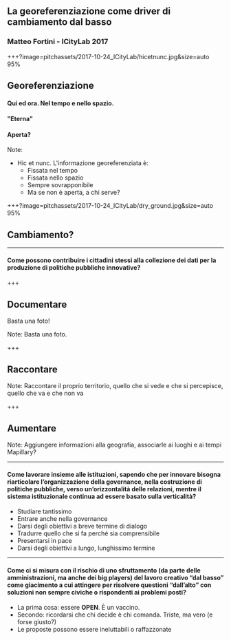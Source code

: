 ## La georeferenziazione come driver di cambiamento dal basso

### Matteo Fortini - ICityLab 2017


+++?image=pitchassets/2017-10-24_ICityLab/hicetnunc.jpg&size=auto 95%

## Georeferenziazione

#### Qui ed ora. Nel tempo e nello spazio.

#### "Eterna"

#### Aperta?

Note:
- Hic et nunc. L'informazione georeferenziata è:
    - Fissata nel tempo
    - Fissata nello spazio
    - Sempre sovrapponibile
    - Ma se non è aperta, a chi serve?

+++?image=pitchassets/2017-10-24_ICityLab/dry_ground.jpg&size=auto 95%

## Cambiamento?

---

#### Come possono contribuire i cittadini stessi alla collezione dei dati per la produzione di politiche pubbliche innovative?

+++

## Documentare

Basta una foto!

Note:
Basta una foto.

+++

## Raccontare

Note:
Raccontare il proprio territorio, quello che si vede e che si percepisce, quello che va e che non va

+++ 

## Aumentare

Note:
Aggiungere informazioni alla geografia, associarle ai luoghi e ai tempi
Mapillary?

--- 

#### Come lavorare insieme alle istituzioni, sapendo che per innovare bisogna riarticolare l’organizzazione della governance, nella costruzione di politiche pubbliche, verso un’orizzontalità delle relazioni, mentre il sistema istituzionale continua ad essere basato sulla verticalità?

* Studiare tantissimo
* Entrare anche nella governance
* Darsi degli obiettivi a breve termine di dialogo
* Tradurre quello che si fa perché sia comprensibile
* Presentarsi in pace
* Darsi degli obiettivi a lungo, lunghissimo termine

---

#### Come ci si misura con il rischio di uno sfruttamento (da parte delle amministrazioni, ma anche dei big players) del lavoro creativo “dal basso” come giacimento a cui attingere per risolvere questioni “dall’alto” con soluzioni non sempre civiche o rispondenti ai problemi posti?

* La prima cosa: essere **OPEN**. È un vaccino.
* Secondo: ricordarsi che chi decide è chi comanda. Triste, ma vero (e forse giusto?)
* Le proposte possono essere ineluttabili o raffazzonate
